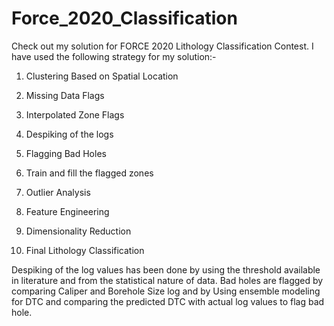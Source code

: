 # Force_2020_Classification
Check out my solution for FORCE 2020 Lithology Classification Contest. I have used the following strategy for my solution:-


1. Clustering Based on Spatial Location

2. Missing Data Flags

3. Interpolated Zone Flags

4. Despiking of the logs

5. Flagging Bad Holes

6. Train and fill the flagged zones

7. Outlier Analysis

8. Feature Engineering

9. Dimensionality Reduction

10. Final Lithology Classification


Despiking of the log values has been done by using the threshold available in literature and from the statistical nature of data. Bad holes are flagged by comparing Caliper and Borehole Size log and by Using ensemble modeling for DTC and comparing the predicted DTC with actual log values  to flag bad hole. 
